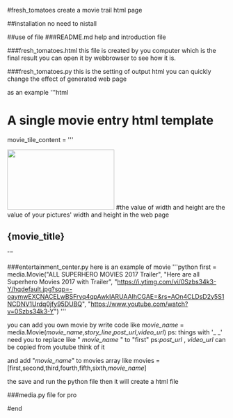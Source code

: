 #fresh_tomatoes
create a movie trail html page

##installation
no need to nistall

##use of file
###README.md
help and introduction file

###fresh_tomatoes.html
this file is created by you computer which is the final result
you can open it by webbrowser to see how it is.

###fresh_tomatoes.py
this is the setting of output html you can quickly change the effect of generated web page

as an example
'''html

# A single movie entry html template
movie_tile_content = '''
<div class="col-md-6 col-lg-4 movie-tile text-center" data-trailer-youtube-id="{trailer_youtube_id}" data-toggle="modal" data-target="#trailer">
    <img src="{poster_image_url}" width="246" height="138">     #the value of width and height  are the value of your pictures' width and height in the web page
    <h2>{movie_title}</h2>
</div>
'''

###entertainment_center.py
here is an example of movie 
'''python
first = media.Movie("ALL SUPERHERO MOVIES 2017 Trailer",
                        "Here are all Superhero Movies 2017 with Trailer",
                        "https://i.ytimg.com/vi/0Szbs34k3-Y/hqdefault.jpg?sqp=-oaymwEXCNACELwBSFryq4qpAwkIARUAAIhCGAE=&rs=AOn4CLDsD2y5S1NCDNV1Urdq0jfy95DUBQ",
                        "https://www.youtube.com/watch?v=0Szbs34k3-Y")
'''


you can add you own movie by write code like
_movie_name_ = media.Movie(_movie_name_,_story_line_,_post_url_,_video_url_)
	ps: things with '_ _' need you to replace   like " _movie_name_ "  to "first"
	ps:_post_url_  , _video_url_  can be copied from youtube  think of it
	
and add "_movie_name_"  to movies array like
movies = [first,second,third,fourth,fifth,sixth,_movie_name_]

the save and run the python file then it will create a html file

###media.py
 file for pro
 
#end












